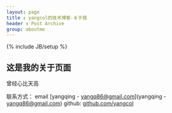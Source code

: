 ```yaml
---
layout: page
title : yangcol的技术博客-关于我
header : Post Archive
group: aboutme
---
```

{% include JB/setup %}

## 这是我的关于页面

曾经心比天高

联系方式：
email			[yangqing - yangq86@gmail.com](yangqing - yangq86@gmail.com)
github: 			[github.com/yangcol](github.com/yangcol)